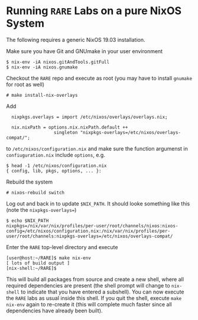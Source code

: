 # Running `RARE` Labs on a pure NixOS System

The following requires a generic NixOS 19.03 installation.

Make sure you have Git and GNUmake in your user environment
```
$ nix-env -iA nixos.gitAndTools.gitFull
$ nix-env -iA nixos.gnumake
```

Checkout the `RARE` repo and execute as root (you may have to install `gnumake` for root as well)
```
# make install-nix-overlays
```
Add
```
  nixpkgs.overlays = import /etc/nixos/overlays/overlays.nix;

  nix.nixPath = options.nix.nixPath.default ++
                  singleton "nixpkgs-overlays=/etc/nixos/overlays-compat/";
```
to `/etc/nixos/configuration.nix` and make sure the function argumenst in `confiuguration.nix` include `options`, e.g.
```
$ head -1 /etc/nixos/configuration.nix
{ config, lib, pkgs, options, ... }:

```
Rebuild the system
```
# nixos-rebuild switch
```
Log out and back in to update `$NIX_PATH`. It should looke something like this (note the `nixpkgs-overlays=`)
```
$ echo $NIX_PATH
nixpkgs=/nix/var/nix/profiles/per-user/root/channels/nixos:nixos-config=/etc/nixos/configuration.nix:/nix/var/nix/profiles/per-user/root/channels:nixpkgs-overlays=/etc/nixos/overlays-compat/
```
Enter the `RARE` top-level directory and execute
```
[user@host:~/RARE]$ make nix-env
[ lots of build output ]
[nix-shell:~/RARE]$
```
This will build all packages from source and create a new shell, where
all required dependencies are present (the shell prompt will change to
`nix-shell` to indicate that you have entered a subshell).  You can
now execute the `RARE` labs as usual inside this shell. If you quit
the shell, execute `make nix-env` again to re-create it (this will
complete much faster since all dependencies have already been built).
